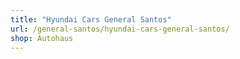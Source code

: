 ```yaml
---
title: "Hyundai Cars General Santos"
url: /general-santos/hyundai-cars-general-santos/
shop: Autohaus
---
```

